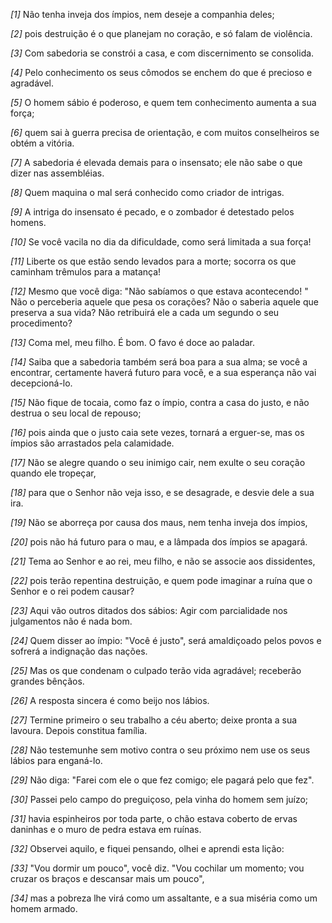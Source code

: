 *[1]* Não tenha inveja dos ímpios, nem deseje a companhia deles;

*[2]* pois destruição é o que planejam no coração, e só falam de violência.

*[3]* Com sabedoria se constrói a casa, e com discernimento se consolida.

*[4]* Pelo conhecimento os seus cômodos se enchem do que é precioso e agradável.

*[5]* O homem sábio é poderoso, e quem tem conhecimento aumenta a sua força;

*[6]* quem sai à guerra precisa de orientação, e com muitos conselheiros se obtém a vitória.

*[7]* A sabedoria é elevada demais para o insensato; ele não sabe o que dizer nas assembléias.

*[8]* Quem maquina o mal será conhecido como criador de intrigas.

*[9]* A intriga do insensato é pecado, e o zombador é detestado pelos homens.

*[10]* Se você vacila no dia da dificuldade, como será limitada a sua força!

*[11]* Liberte os que estão sendo levados para a morte; socorra os que caminham trêmulos para a matança!

*[12]* Mesmo que você diga: "Não sabíamos o que estava acontecendo! " Não o perceberia aquele que pesa os corações? Não o saberia aquele que preserva a sua vida? Não retribuirá ele a cada um segundo o seu procedimento?

*[13]* Coma mel, meu filho. É bom. O favo é doce ao paladar.

*[14]* Saiba que a sabedoria também será boa para a sua alma; se você a encontrar, certamente haverá futuro para você, e a sua esperança não vai decepcioná-lo.

*[15]* Não fique de tocaia, como faz o ímpio, contra a casa do justo, e não destrua o seu local de repouso;

*[16]* pois ainda que o justo caia sete vezes, tornará a erguer-se, mas os ímpios são arrastados pela calamidade.

*[17]* Não se alegre quando o seu inimigo cair, nem exulte o seu coração quando ele tropeçar,

*[18]* para que o Senhor não veja isso, e se desagrade, e desvie dele a sua ira.

*[19]* Não se aborreça por causa dos maus, nem tenha inveja dos ímpios,

*[20]* pois não há futuro para o mau, e a lâmpada dos ímpios se apagará.

*[21]* Tema ao Senhor e ao rei, meu filho, e não se associe aos dissidentes,

*[22]* pois terão repentina destruição, e quem pode imaginar a ruína que o Senhor e o rei podem causar?

*[23]* Aqui vão outros ditados dos sábios: Agir com parcialidade nos julgamentos não é nada bom.

*[24]* Quem disser ao ímpio: "Você é justo", será amaldiçoado pelos povos e sofrerá a indignação das nações.

*[25]* Mas os que condenam o culpado terão vida agradável; receberão grandes bênçãos.

*[26]* A resposta sincera é como beijo nos lábios.

*[27]* Termine primeiro o seu trabalho a céu aberto; deixe pronta a sua lavoura. Depois constitua família.

*[28]* Não testemunhe sem motivo contra o seu próximo nem use os seus lábios para enganá-lo.

*[29]* Não diga: "Farei com ele o que fez comigo; ele pagará pelo que fez".

*[30]* Passei pelo campo do preguiçoso, pela vinha do homem sem juízo;

*[31]* havia espinheiros por toda parte, o chão estava coberto de ervas daninhas e o muro de pedra estava em ruínas.

*[32]* Observei aquilo, e fiquei pensando, olhei e aprendi esta lição:

*[33]* "Vou dormir um pouco", você diz. "Vou cochilar um momento; vou cruzar os braços e descansar mais um pouco",

*[34]* mas a pobreza lhe virá como um assaltante, e a sua miséria como um homem armado.

